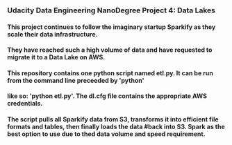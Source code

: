### Udacity Data Engineering NanoDegree Project 4: Data Lakes

#### This project continues to follow the imaginary startup Sparkify as they scale their data infrastructure.
#### They have reached such a high volume of data and have requested to migrate it to a Data Lake on AWS.

#### This repository contains one python script named etl.py. It can be run from the command line preceeded by 'python'
#### like so: 'python etl.py'. The dl.cfg file contains the appropriate AWS credentials.

#### The script pulls all Sparkify data from S3, transforms it into efficient file formats and tables, then finally loads the data #back into S3. Spark as the best option to use due to thed data volume and speed requirement.
